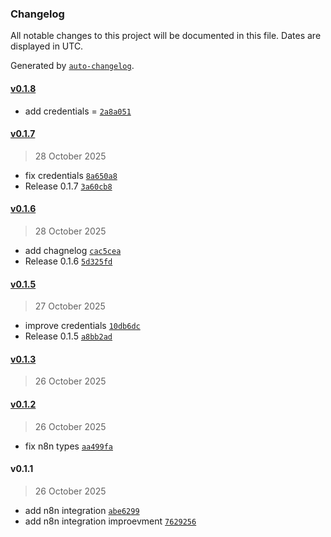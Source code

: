 ### Changelog

All notable changes to this project will be documented in this file. Dates are displayed in UTC.

Generated by [`auto-changelog`](https://github.com/CookPete/auto-changelog).

#### [v0.1.8](https://github.com/peturgeorgievv/n8n-nodes-postfast/compare/v0.1.7...v0.1.8)

- add credentials = [`2a8a051`](https://github.com/peturgeorgievv/n8n-nodes-postfast/commit/2a8a051f6bf5660e7aa053c396353b44b0710b34)

#### [v0.1.7](https://github.com/peturgeorgievv/n8n-nodes-postfast/compare/v0.1.6...v0.1.7)

> 28 October 2025

- fix credentials [`8a650a8`](https://github.com/peturgeorgievv/n8n-nodes-postfast/commit/8a650a863b458bae813816ef9556b7054c9a4e72)
- Release 0.1.7 [`3a60cb8`](https://github.com/peturgeorgievv/n8n-nodes-postfast/commit/3a60cb8b3eb9ed6918373bbb4e7b66ce21f0bf04)

#### [v0.1.6](https://github.com/peturgeorgievv/n8n-nodes-postfast/compare/v0.1.5...v0.1.6)

> 28 October 2025

- add chagnelog [`cac5cea`](https://github.com/peturgeorgievv/n8n-nodes-postfast/commit/cac5cea1ae47034ad854af1628d3b0c5064098ef)
- Release 0.1.6 [`5d325fd`](https://github.com/peturgeorgievv/n8n-nodes-postfast/commit/5d325fd324fc6946b9e676e87124cb112a0e5360)

#### [v0.1.5](https://github.com/peturgeorgievv/n8n-nodes-postfast/compare/v0.1.3...v0.1.5)

> 27 October 2025

- improve credentials [`10db6dc`](https://github.com/peturgeorgievv/n8n-nodes-postfast/commit/10db6dc8626ced0c92912ed004671104006e4851)
- Release 0.1.5 [`a8bb2ad`](https://github.com/peturgeorgievv/n8n-nodes-postfast/commit/a8bb2adce9991ad7a36580358f10ef7f833a3233)

#### [v0.1.3](https://github.com/peturgeorgievv/n8n-nodes-postfast/compare/v0.1.2...v0.1.3)

> 26 October 2025

#### [v0.1.2](https://github.com/peturgeorgievv/n8n-nodes-postfast/compare/v0.1.1...v0.1.2)

> 26 October 2025

- fix n8n types [`aa499fa`](https://github.com/peturgeorgievv/n8n-nodes-postfast/commit/aa499fa55bf38eec3caef307c08aca086927cd50)

#### v0.1.1

> 26 October 2025

- add n8n integration [`abe6299`](https://github.com/peturgeorgievv/n8n-nodes-postfast/commit/abe6299f9d2531482372a896f91cca0ef06fe597)
- add n8n integration improevment [`7629256`](https://github.com/peturgeorgievv/n8n-nodes-postfast/commit/76292567d1a991b7b5ddb3b8a95b8ec14a831028)
